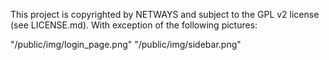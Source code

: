 This project is copyrighted by NETWAYS and subject to the GPL v2 license (see LICENSE.md).
With exception of the following pictures:

"/public/img/login_page.png"
"/public/img/sidebar.png"
